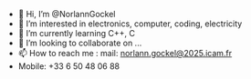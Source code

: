 - 👋 Hi, I’m @NorlannGockel
- 👀 I’m interested in electronics, computer, coding, electricity
- 🌱 I’m currently learning C++, C 
- 💞️ I’m looking to collaborate on ...
- 📫 How to reach me : mail: norlann.gockel@2025.icam.fr
- Mobile: +33 6 50 48 06 88

<!---
NorlannGockel/NorlannGockel is a ✨ special ✨ repository because its `README.md` (this file) appears on your GitHub profile.
You can click the Preview link to take a look at your changes.
--->
